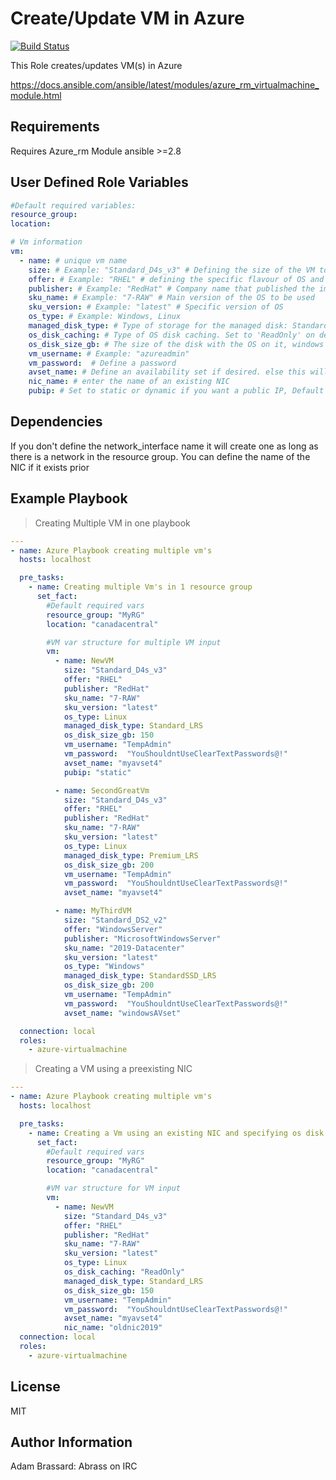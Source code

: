 Create/Update VM in Azure
=========

[![Build Status](https://travis-ci.org/AdamBrassard/azure-virtualmachine.svg?branch=master)](https://travis-ci.org/AdamBrassard/azure-virtualmachine)

This Role creates/updates VM(s) in Azure

<https://docs.ansible.com/ansible/latest/modules/azure_rm_virtualmachine_module.html>

Requirements
------------

Requires Azure_rm Module
ansible >=2.8

User Defined Role Variables
--------------

``` yaml
#Default required variables:
resource_group:
location:

# Vm information
vm:
  - name: # unique vm name
    size: # Example: "Standard_D4s_v3" # Defining the size of the VM to be created
    offer: # Example: "RHEL" # defining the specific flavour of OS and company that supports it
    publisher: # Example: "RedHat" # Company name that published the image
    sku_name: # Example: "7-RAW" # Main version of the OS to be used
    sku_version: # Example: "latest" # Specific version of OS
    os_type: # Example: Windows, Linux
    managed_disk_type: # Type of storage for the managed disk: Standard_LRS or Premium_LRS. If not specified the disk is created Standard_LRS
    os_disk_caching: # Type of OS disk caching. Set to 'ReadOnly' on default, can also be "ReadWrite". Does not need to be define if default is wished.
    os_disk_size_gb: # The size of the disk with the OS on it, windows 2012 requires minumum 127 and will not allow override to lower  Does not need to be define if default is wished.
    vm_username: # Example: "azureadmin"
    vm_password:  # Define a password
    avset_name: # Define an availability set if desired. else this will be ignored
    nic_name: # enter the name of an existing NIC
    pubip: # Set to static or dynamic if you want a public IP, Default is disabled

```

Dependencies
------------

If you don't define the network_interface name it will create one as long as there is a network in the resource group.
You can define the name of the NIC if it exists prior

Example Playbook
----------------

> Creating Multiple VM in one playbook

``` yaml
---
- name: Azure Playbook creating multiple vm's
  hosts: localhost

  pre_tasks:
    - name: Creating multiple Vm's in 1 resource group
      set_fact:
        #Default required vars
        resource_group: "MyRG"
        location: "canadacentral"

        #VM var structure for multiple VM input
        vm:
          - name: NewVM
            size: "Standard_D4s_v3"
            offer: "RHEL"
            publisher: "RedHat"
            sku_name: "7-RAW"
            sku_version: "latest"
            os_type: Linux
            managed_disk_type: Standard_LRS
            os_disk_size_gb: 150
            vm_username: "TempAdmin"
            vm_password:  "YouShouldntUseClearTextPasswords@!"
            avset_name: "myavset4"
            pubip: "static"

          - name: SecondGreatVm
            size: "Standard_D4s_v3"
            offer: "RHEL"
            publisher: "RedHat"
            sku_name: "7-RAW"
            sku_version: "latest"
            os_type: Linux
            managed_disk_type: Premium_LRS
            os_disk_size_gb: 200
            vm_username: "TempAdmin"
            vm_password:  "YouShouldntUseClearTextPasswords@!"
            avset_name: "myavset4"

          - name: MyThirdVM
            size: "Standard_DS2_v2"
            offer: "WindowsServer"
            publisher: "MicrosoftWindowsServer"
            sku_name: "2019-Datacenter"
            sku_version: "latest"
            os_type: "Windows"
            managed_disk_type: StandardSSD_LRS
            os_disk_size_gb: 200
            vm_username: "TempAdmin"
            vm_password:  "YouShouldntUseClearTextPasswords@!"
            avset_name: "windowsAVset"

  connection: local
  roles:
    - azure-virtualmachine
```

> Creating a VM using a preexisting NIC

``` yaml
---
- name: Azure Playbook creating multiple vm's
  hosts: localhost

  pre_tasks:
    - name: Creating a Vm using an existing NIC and specifying os disk caching type
      set_fact:
        #Default required vars
        resource_group: "MyRG"
        location: "canadacentral"

        #VM var structure for VM input
        vm:
          - name: NewVM
            size: "Standard_D4s_v3"
            offer: "RHEL"
            publisher: "RedHat"
            sku_name: "7-RAW"
            sku_version: "latest"
            os_type: Linux
            os_disk_caching: "ReadOnly"
            managed_disk_type: Standard_LRS
            os_disk_size_gb: 150
            vm_username: "TempAdmin"
            vm_password:  "YouShouldntUseClearTextPasswords@!"
            avset_name: "myavset4"
            nic_name: "oldnic2019"
  connection: local
  roles:
    - azure-virtualmachine
```  

License
-------

MIT

Author Information
------------------

Adam Brassard: Abrass on IRC
